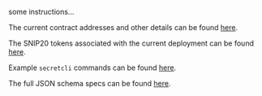 some instructions...

The current contract addresses and other details can be found [here](./script/lb_deployer/lb_contracts_pulsar.json).

The SNIP20 tokens associated with the current deployment can be found [here](./script/lb_deployer/test_tokens_pulsar.json).

Example `secretcli` commands can be found [here](./secretcli/).

The full JSON schema specs can be found [here](./schema/).
